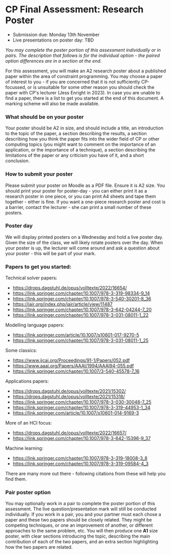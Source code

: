 # CP Final Assessment: Research Poster

- Submission due: Monday 13th November 
- Live presentations on poster day: TBD

*You may complete the poster portion of this assessment individually or in pairs.  The description that follows is for the individual option - the paired option differences are in a section at the end.*

For this assessment, you will make an A2 research poster about a published paper within the area of constraint programming.  You may choose a paper of interest to you - if you are concerned that it is not sufficiently CP-focussed, or is unsuitable for some other reason you should check the paper with CP's lecturer (Jess Enright in 2023).  In case you are unable to find a paper, there is a list to get you started at the end of this document.  A marking scheme will also be made available.  

### What should be on your poster

Your poster should be A2 in size, and should include a title, an introduction to the topic of the paper, a section describing the results, a section describing how you think the paper fits into the wider field of CP or other computing topics (you might want to comment on the importance of an application, or the importance of a technique), a section describing the limitations of the paper or any criticism you have of it, and a short conclusion.  

### How to submit your poster
Please submit your poster on Moodle as a PDF file.  Ensure it is A2 size.  You should print your poster for poster-day - you can either print it as a research poster in one piece, or you can print A4 sheets and tape them together - either is fine.  If you want a one-piece research poster and cost is a barrier, contact the lecturer - she can print a small number of these posters.  


### Poster day
We will display printed posters on a Wednesday and hold a live poster day.   Given the size of the class, we will likely rotate posters over the day.  When your poster is up,  the lecturer will come around and ask a question about your poster - this will be part of your mark.  


### Papers to get you started:
Technical solver papers:
- https://drops.dagstuhl.de/opus/volltexte/2022/16654/
- https://link.springer.com/chapter/10.1007/978-3-319-98334-9_14
- https://link.springer.com/chapter/10.1007/978-3-540-30201-8_36
- https://jair.org/index.php/jair/article/view/11487
- https://link.springer.com/chapter/10.1007/978-3-642-04244-7_20
- https://link.springer.com/chapter/10.1007/978-3-031-08011-1_22

Modelling language papers:
- https://link.springer.com/article/10.1007/s10601-017-9270-5
- https://link.springer.com/chapter/10.1007/978-3-031-08011-1_25

Some classics:
- https://www.ijcai.org/Proceedings/91-1/Papers/052.pdf
- https://www.aaai.org/Papers/AAAI/1994/AAAI94-055.pdf
- https://link.springer.com/chapter/10.1007/3-540-45578-7_16

Applications papers:
- https://drops.dagstuhl.de/opus/volltexte/2021/15302/
- https://drops.dagstuhl.de/opus/volltexte/2021/15318/
- https://link.springer.com/chapter/10.1007/978-3-030-30048-7_25
- https://link.springer.com/chapter/10.1007/978-3-319-44953-1_34
- https://link.springer.com/article/10.1007/s10601-014-9169-3

More of an HCI focus:
- https://drops.dagstuhl.de/opus/volltexte/2022/16657/
- https://link.springer.com/chapter/10.1007/978-3-642-15396-9_37

Machine learning:
- https://link.springer.com/chapter/10.1007/978-3-319-18008-3_8
- https://link.springer.com/chapter/10.1007/978-3-319-09584-4_3

There are many more out there - following citations from these will help you find them.  

### Pair poster option  
You may optionally work in a pair to complete the poster portion of this assessment.  The live question/presentation mark will still be conducted individually.  If you work in a pair, you and your partner must each chose a paper and these two papers should be closely related.  They might be competing techniques, or one an improvement of another, or different approaches to the same problem, etc.  You will then produce one **A1** size poster, with clear sections introducing the topic, describing the main contribution of each of the two papers, and an extra section highlighting how the two papers are related.
